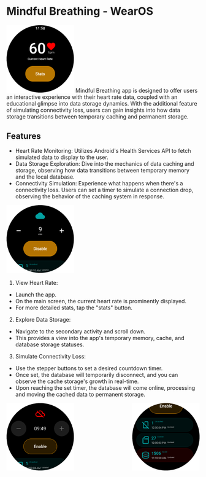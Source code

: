 # Mindful Breathing - WearOS

<img src="./images/1.png" width="35%">
Mindful Breathing app is designed to offer users an interactive experience with their heart rate data, coupled with an educational glimpse into data storage dynamics. With the additional feature of simulating connectivity loss, users can gain insights into how data storage transitions between temporary caching and permanent storage.

## Features

- Heart Rate Monitoring: Utilizes Android's Health Services API to fetch simulated data to display to the user.
- Data Storage Exploration: Dive into the mechanics of data caching and storage, observing how data transitions between temporary memory and the local database.
- Connectivity Simulation: Experience what happens when there's a connectivity loss. Users can set a timer to simulate a connection drop, observing the behavior of the caching system in response.

<img src="./images/2.png" width="35%">

1. View Heart Rate:

- Launch the app.
- On the main screen, the current heart rate is prominently displayed.
- For more detailed stats, tap the "stats" button.

2. Explore Data Storage:

- Navigate to the secondary activity and scroll down.
- This provides a view into the app's temporary memory, cache, and database storage statuses.

3. Simulate Connectivity Loss:

- Use the stepper buttons to set a desired countdown timer.
- Once set, the database will temporarily disconnect, and you can observe the cache storage's growth in real-time.
- Upon reaching the set timer, the database will come online, processing and moving the cached data to permanent storage.

<div style="display: flex; justify-content: space-between;">
    <img src="./images/3.png" width="35%" style="margin-right: 5%;">
    <img src="./images/4.png" width="35%">
</div>
